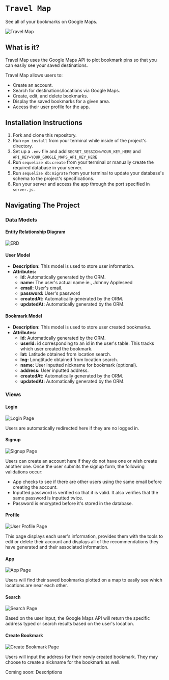 # `Travel Map`

See all of your bookmarks on Google Maps.

![Travel Map](./resources/app-preview.png)

## What is it?

Travel Map uses the Google Maps API to plot bookmark pins so that you can easily see your saved destinations.

Travel Map allows users to:

- Create an account.
- Search for destinations/locations via Google Maps.
- Create, edit, and delete bookmarks.
- Display the saved bookmarks for a given area.
- Access their user profile for the app.

## Installation Instructions

1. Fork and clone this repository.
2. Run `npm install` from your terminal while inside of the project's directory.
3. Set up a `.env` file and add `SECRET_SESSION=YOUR_KEY_HERE` and `API_KEY=YOUR_GOOGLE_MAPS_API_KEY_HERE`
4. Run `sequelize db:create` from your terminal or manually create the required database in your server.
5. Run `sequelize db:migrate` from your terminal to update your database's schema to the project's specifications.
6. Run your server and access the app through the port specified in `server.js`.

## Navigating The Project

### Data Models

#### Entity Relationship Diagram

![ERD](./resources/erd.png)

#### User Model

- **Description:** This model is used to store user information.
- **Attributes:**
  - **id:** Automatically generated by the ORM.
  - **name:** The user's actual name ie., Johnny Appleseed
  - **email:** User's email.
  - **password:** User's password
  - **createdAt:** Automatically generated by the ORM.
  - **updatedAt:** Automatically generated by the ORM.

#### Bookmark Model

- **Description:** This model is used to store user created bookmarks.
- **Attributes:**
  - **id:** Automatically generated by the ORM.
  - **userId:** id corresponding to an id in the user's table. This tracks which user created the bookmark.
  - **lat:** Latitude obtained from location search.
  - **lng:** Longtitude obtained from location search.
  - **name:** User inputted nickname for bookmark (optional).
  - **address:** User inputted address.
  - **createdAt:** Automatically generated by the ORM.
  - **updatedAt:** Automatically generated by the ORM.

### Views

#### Login

![Login Page](./resources/login-screen.png)

Users are automatically redirected here if they are no logged in.

#### Signup

![Signup Page](./resources/signup-page.png)

Users can create an account here if they do not have one or wish create another one. Once the user submits the signup form, the following validations occur:

- App checks to see if there are other users using the same email before creating the account.
- Inputted password is verified so that it is valid. It also verifies that the same password is inputted twice.
- Password is encrypted before it's stored in the database.

#### Profile

![User Profile Page](./resources/profile.png)

This page displays each user's information, provides them with the tools to edit or delete their account and displays all of the recommendations they have generated and their associated information.

#### App

![App Page](./resources/app-preview.png)

Users will find their saved bookmarks plotted on a map to easily see which locations are near each other.

#### Search

![Search Page](./resources/search.png)

Based on the user input, the Google Maps API will return the specific address typed or search results based on the user's location.

#### Create Bookmark

![Create Bookmark Page](./resources/create-bookmark.png)

Users will input the address for their newly created bookmark. They may choose to create a nickname for the bookmark as well.

Coming soon: Descriptions
